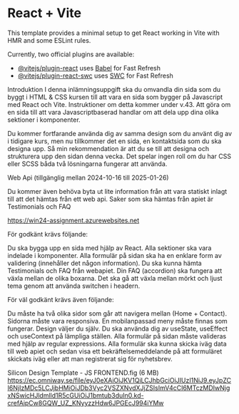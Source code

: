# React + Vite

This template provides a minimal setup to get React working in Vite with HMR and some ESLint rules.

Currently, two official plugins are available:

- [@vitejs/plugin-react](https://github.com/vitejs/vite-plugin-react/blob/main/packages/plugin-react/README.md) uses [Babel](https://babeljs.io/) for Fast Refresh
- [@vitejs/plugin-react-swc](https://github.com/vitejs/vite-plugin-react-swc) uses [SWC](https://swc.rs/) for Fast Refresh

Introduktion
I denna inlämningsuppgift ska du omvandla din sida som du byggt i HTML & CSS kursen till att vara en sida som bygger på Javascript med React och Vite. Instruktioner om detta kommer under v.43. Att göra om en sida till att vara Javascriptbaserad handlar om att dela upp dina olika sektioner i komponenter.

Du kommer fortfarande använda dig av samma design som du använt dig av i tidigare kurs, men nu tillkommer det en sida, en kontaktsida som du ska designa upp. Så min rekommendation är att du se till att designa och strukturera upp den sidan denna vecka. Det spelar ingen roll om du har CSS eller SCSS båda två lösningarna fungerar att använda.

Web Api (tillgänglig mellan 2024-10-16 till 2025-01-26)

Du kommer även behöva byta ut lite information från att vara statiskt inlagt till att det hämtas från ett web api. Saker som ska hämtas från apiet är Testimonials och FAQ

https://win24-assignment.azurewebsites.net

För godkänt krävs följande:

Du ska bygga upp en sida med hjälp av React.
Alla sektioner ska vara indelade i komponenter.
Alla formulär på sidan ska ha en enklare form av validering (innehåller det någon information).
Du ska kunna hämta Testimonials och FAQ från webapiet.
Din FAQ (accordion) ska fungera att växla mellan de olika boxarna.
Det ska gå att växla mellan mörkt och ljust tema genom att använda switchen i headern.

För väl godkänt krävs även följande:

Du måste ha två olika sidor som går att navigera mellan (Home + Contact).
Sidorna måste vara responsiva.
En mobilanpassad meny måste finnas som fungerar. Design väljer du själv.
Du ska använda dig av useState, useEffect och useContext på lämpliga ställen.
Alla formulär på sidan måste valideras med hjälp av regular expressions.
Alla formulär ska kunna skicka iväg data till web apiet och sedan visa ett bekräftelsemeddelande på att formuläret skickats iväg eller att man registrerat sig för nyhetsbrev.

Silicon Design Template - JS FRONTEND.fig (6 MB) 
https://ec.omniway.se/file/eyJ0eXAiOiJKV1QiLCJhbGciOiJIUzI1NiJ9.eyJpZCI6NjIzMDc5LCJjbHMiOiJDb3Vyc2VSZXNvdXJjZSIsImV4cCI6MTczMDIwNjgxNSwicHJldmlld1R5cGUiOiJ1bmtub3duIn0.kd-crefAipCw8GQW_UZ_KNyyzzHdw6JPGEcJ994iYMw
